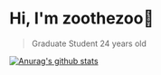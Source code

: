 # Hi, I'm zoothezoo:tada:
> Graduate Student
> 24 years old

[![Anurag's github stats](https://github-readme-stats.vercel.app/api?username=zoothezoo&count_private=true&show_icons=true&title_color=D8B1AF&text_color=B4B8B9&icon_color=A66D6A&bg_color=1C292A)](https://github.com/anuraghazra/github-readme-stats)
